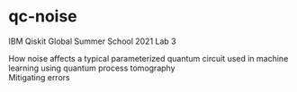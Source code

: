 # qc-noise

IBM Qiskit Global Summer School 2021 Lab 3  

How noise affects a typical parameterized quantum circuit used in machine learning using quantum process tomography  
Mitigating errors  
